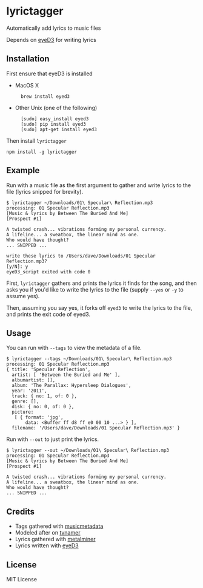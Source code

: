 lyrictagger
===========

Automatically add lyrics to music files

Depends on [eyeD3](http://eyed3.nicfit.net/) for writing lyrics

Installation
------------

First ensure that eyeD3 is installed

- MacOS X

        brew install eyed3

- Other Unix (one of the following)

        [sudo] easy_install eyed3
        [sudo] pip install eyed3
        [sudo] apt-get install eyed3

Then install `lyrictagger`

    npm install -g lyrictagger

Example
-------

Run with a music file as the first argument to gather and write lyrics to
the file (lyrics snipped for brevity).

    $ lyrictagger ~/Downloads/01\ Specular\ Reflection.mp3
    processing: 01 Specular Reflection.mp3
    [Music & lyrics by Between The Buried And Me]
    [Prospect #1]

    A twisted crash... vibrations forming my personal currency.
    A lifeline... a sweatbox, the linear mind as one.
    Who would have thought?
    ... SNIPPED ...

    write these lyrics to /Users/dave/Downloads/01 Specular Reflection.mp3?
    [y/N]: y
    eyeD3_script exited with code 0

First, `lyrictagger` gathers and prints the lyrics it finds for the song, and
then asks you if you'd like to write the lyrics to the file (supply `--yes` or `-y`
to assume yes).

Then, assuming you say yes, it forks off `eyed3` to write the lyrics to the file,
and prints the exit code of eyed3.

Usage
-----

You can run with `--tags` to view the metadata of a file.

    $ lyrictagger --tags ~/Downloads/01\ Specular\ Reflection.mp3
    processing: 01 Specular Reflection.mp3
    { title: 'Specular Reflection',
      artist: [ 'Between the Buried and Me' ],
      albumartist: [],
      album: 'The Parallax: Hypersleep Dialogues',
      year: '2011',
      track: { no: 1, of: 0 },
      genre: [],
      disk: { no: 0, of: 0 },
      picture:
       [ { format: 'jpg',
           data: <Buffer ff d8 ff e0 00 10 ...> } ],
      filename: '/Users/dave/Downloads/01 Specular Reflection.mp3' }

Run with `--out` to just print the lyrics.

    $ lyrictagger --out ~/Downloads/01\ Specular\ Reflection.mp3
    processing: 01 Specular Reflection.mp3
    [Music & lyrics by Between The Buried And Me]
    [Prospect #1]

    A twisted crash... vibrations forming my personal currency.
    A lifeline... a sweatbox, the linear mind as one.
    Who would have thought?
    ... SNIPPED ...


Credits
-------

* Tags gathered with [musicmetadata](https://github.com/leetreveil/node-musicmetadata)
* Modeled after on [tvnamer](https://github.com/dbr/tvnamer)
* Lyrics gathered with [metalminer](https://github.com/sjaak666/metalminer)
* Lyrics written with [eyeD3](http://eyed3.nicfit.net/)

License
-------

MIT License
